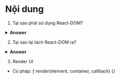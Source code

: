 # Nội dung 

1. Tại sao phải sử dụng React-DOM?

<details><summary><b>Answer</b></summary>
<p>
Để có thể render được element ra trình duyệt này

Là một thư viện nó là cầu nối giữa React và DOM -> giúp React tạo ra 1 element và lấy element đó render vào DOM

React-Native -> Dùng build ra IOS, Android,
</p>
</details>

2. Tại sao lại tách React-DOM ra?

<details><summary><b>Answer</b></summary>
<p>
Từ xưa, chưa có thư viện React-Native thì lúc đó React và phần tương tác với DOM vẫn nằm chung trong thư viện React thôi

Khi Framework React-Native ra đời thì nhận ra core React có thể tách riêng ra và lúc đó tách riêng thành phần có thể làm việc với DOM trong thư viện React ra và đặt tên nó là React-DOM. Khi đó phần còn lại chỉ là React
</p>
</details>

3. Render UI

- Cú pháp: ƒ render(element, container, callback) {}